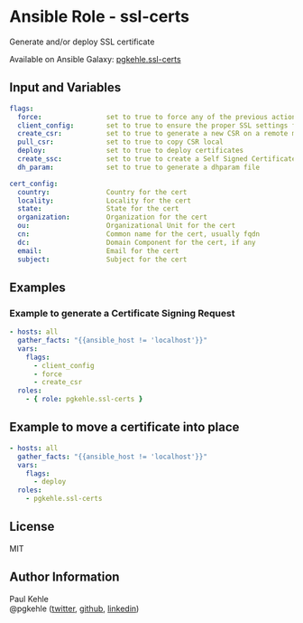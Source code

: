 # Ansible Role - ssl-certs

Generate and/or deploy SSL certificate

Available on Ansible Galaxy: [pgkehle.ssl-certs](https://galaxy.ansible.com/pgkehle/ssl-certs)

## Input and Variables

```yaml
flags:
  force:                set to true to force any of the previous actions
  client_config:        set to true to ensure the proper SSL settings for generating a client certificate
  create_csr:           set to true to generate a new CSR on a remote machine
  pull_csr:             set to true to copy CSR local
  deploy:               set to true to deploy certificates
  create_ssc:           set to true to create a Self Signed Certificate
  dh_param:             set to true to generate a dhparam file

cert_config:
  country:              Country for the cert
  locality:             Locality for the cert
  state:                State for the cert
  organization:         Organization for the cert
  ou:                   Organizational Unit for the cert
  cn:                   Common name for the cert, usually fqdn
  dc:                   Domain Component for the cert, if any
  email:                Email for the cert
  subject:              Subject for the cert
```

## Examples

### Example to generate a Certificate Signing Request

```yaml
- hosts: all
  gather_facts: "{{ansible_host != 'localhost'}}"
  vars:
    flags:
      - client_config
      - force
      - create_csr
  roles:
    - { role: pgkehle.ssl-certs }
```

## Example to move a certificate into place

```yaml
- hosts: all
  gather_facts: "{{ansible_host != 'localhost'}}"
  vars:
    flags:
      - deploy
  roles:
    - pgkehle.ssl-certs
```

## License

MIT

## Author Information

Paul Kehle  
@pgkehle ([twitter](https://twitter.com/pgkehle), [github](https://github.com/pgkehle), [linkedin](https://www.linkedin.com/in/pgkehle))
